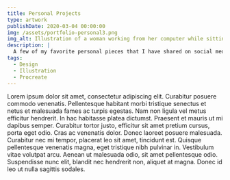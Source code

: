 ```yaml
---
title: Personal Projects
type: artwork
publishDate: 2020-03-04 00:00:00
img: /assets/portfolio-personal3.png
img_alt: Illustration of a woman working from her computer while sitting in a train.
description: |
  A few of my favorite personal pieces that I have shared on social media, sold at art shows, and currently selling at Cafe Corazon.
tags:
  - Design
  - Illustration
  - Procreate
---
```


Lorem ipsum dolor sit amet, consectetur adipiscing elit. Curabitur posuere commodo venenatis. Pellentesque habitant morbi tristique senectus et netus et malesuada fames ac turpis egestas. Nam non ligula vel metus efficitur hendrerit. In hac habitasse platea dictumst. Praesent et mauris ut mi dapibus semper. Curabitur tortor justo, efficitur sit amet pretium cursus, porta eget odio. Cras ac venenatis dolor. Donec laoreet posuere malesuada. Curabitur nec mi tempor, placerat leo sit amet, tincidunt est. Quisque pellentesque venenatis magna, eget tristique nibh pulvinar in. Vestibulum vitae volutpat arcu. Aenean ut malesuada odio, sit amet pellentesque odio. Suspendisse nunc elit, blandit nec hendrerit non, aliquet at magna. Donec id leo ut nulla sagittis sodales.
